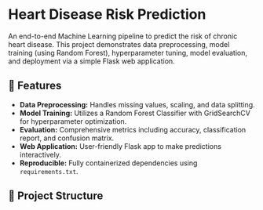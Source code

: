 # Heart Disease Risk Prediction

An end-to-end Machine Learning pipeline to predict the risk of chronic heart disease. This project demonstrates data preprocessing, model training (using Random Forest), hyperparameter tuning, model evaluation, and deployment via a simple Flask web application.

## 🚀 Features

- **Data Preprocessing:** Handles missing values, scaling, and data splitting.
- **Model Training:** Utilizes a Random Forest Classifier with GridSearchCV for hyperparameter optimization.
- **Evaluation:** Comprehensive metrics including accuracy, classification report, and confusion matrix.
- **Web Application:** User-friendly Flask app to make predictions interactively.
- **Reproducible:** Fully containerized dependencies using `requirements.txt`.

## 📁 Project Structure
